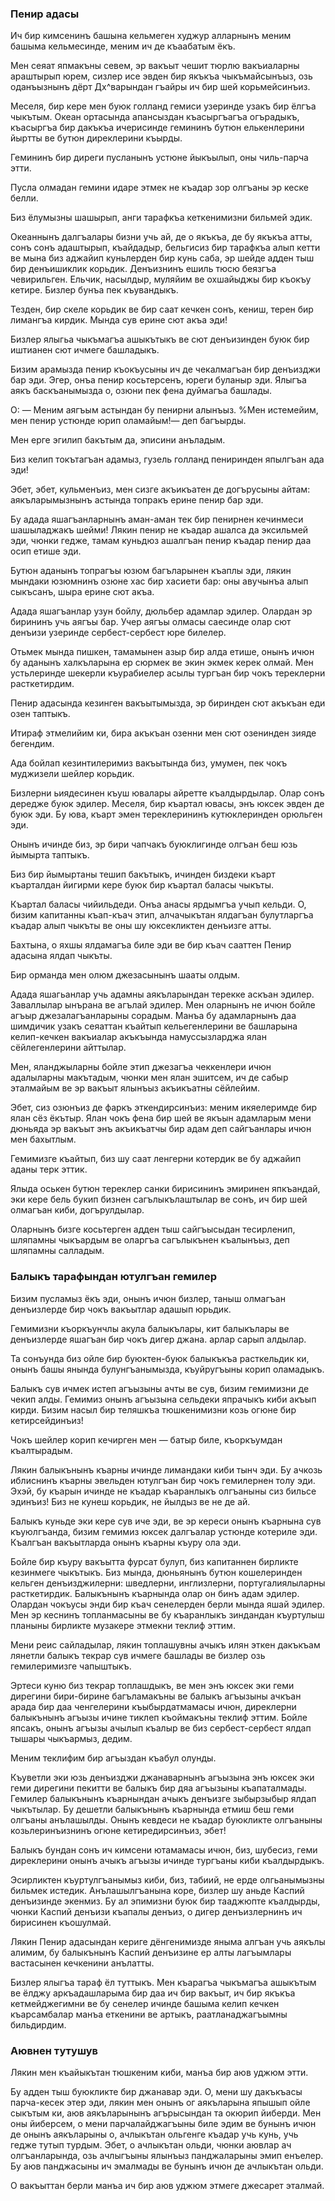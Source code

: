 ### Пенир адасы

Ич бир кимсенинъ башына кельмеген худжур алларнынъ меним башыма кельмесинде, меним ич де къаабатым ёкъ.

Мен сеяат япмакъны севем, эр вакъыт чешит тюрлю вакъиаларны араштырып юрем, сизлер исе эвден бир якъкъа чыкъмайсынъыз, озь оданъызнынъ дёрт Дх^варындан гъайры ич бир шей корьмейсинъиз.

Меселя, бир кере мен буюк голланд гемиси узеринде узакъ бир ёлгъа чыкътым.
Океан ортасында апансыздан къасыргъагъа огърадыкъ, къасыргъа бир дакъкъа ичерисинде гемининъ бутюн елькенлерини йыртты ве бутюн диреклерини къырды.

Гемининъ бир диреги пусланынъ устюне йыкъылып, оны чиль-парча этти.

Пусла олмадан гемини идаре этмек не къадар зор олгъаны эр кеске белли.

Биз ёлумызны шашырып, анги тарафкъа кеткенимизни бильмей эдик.

Океаннынъ далгъалары бизни учь ай, де о якъкъа, де бу якъкъа атты, сонъ сонъ адаштырып, къайдадыр, бельгисиз бир тарафкъа алып кетти ве мына биз аджайип куньлерден бир кунь саба, эр шейде адден тыш бир денъишиклик корьдик.
Денъизнинъ ешиль тюсю беязгъа чевирильген.
Ельчик, насылдыр, муляйим ве охшайыджы бир къокъу кетире.
Бизлер бунъа пек къувандыкъ.

Тезден, бир скеле корьдик ве бир саат кечкен сонъ, кениш, терен бир лимангъа кирдик.
Мында сув ерине сют акъа эди!

Бизлер ялыгьа чыкъмагъа ашыкътыкъ ве сют денъизинден буюк бир иштианен сют ичмеге башладыкъ.

Бизим арамызда пенир къокъусыны ич де чекалмагъан бир денъизджи бар эди.
Эгер, онъа пенир косьтерсенъ, юреги буланыр эди.
Ялыгъа аякъ баскъанымызда о, озюни пек фена дуймагъа башлады.

О:
— Меним аягъым астындан бу пенирни алынъыз.
%Мен истемейим, мен пенир устюнде юрип оламайым!— деп багъырды.

Мен ерге эгилип бакътым да, эписини анъладым.

Биз келип токътагъан адамыз, гузель голланд пениринден япылгъан ада эди!

Эбет, эбет, кульменъиз, мен сизге акъикъатен де догърусыны айтам: аякъларымызнынъ астында топракъ ерине пенир бар эди.

Бу адада яшагъанларнынъ аман-аман тек бир пенирнен кечинмеси шашыладжакъ шейми!
Лякин пенир не къадар ашалса да эксильмей эди, чюнки гедже, тамам куньдюз ашалгъан пенир къадар пенир даа осип етише эди.

Бутюн аданынъ топрагъы юзюм багъларынен къаплы эди, лякин мындаки юзюмнинъ озюне хас бир хасиети бар: оны авучынъа алып сыкъсанъ, шыра ерине сют акъа.

Адада яшагъанлар узун бойлу, дюльбер адамлар эдилер.
Олардан эр бирининъ учь аягъы бар.
Учер аягъы олмасы саесинде олар сют денъизи узеринде сербест-сербест юре билелер.

Отьмек мында пишкен, тамамынен азыр бир алда етише, онынъ ичюн бу аданынъ халкъларына ер сюрмек ве экин экмек керек олмай.
Мен устьлеринде шекерли къурабиелер асылы тургъан бир чокъ тереклерни расткетирдим.

Пенир адасында кезинген вакъытымызда, эр биринден сют акъкъан еди озен таптыкъ.

Итираф этмелийим ки, бира акъкъан озенни мен сют озенинден зияде бегендим.

Ада бойлап кезинтилеримиз вакъытында биз, умумен, пек чокъ муджизели шейлер корьдик.

Бизлерни ьиядесинен къуш ювалары айретте къалдырдылар.
Олар сонъ дередже буюк эдилер.
Меселя, бир къартал ювасы, энъ юксек эвден де буюк эди.
Бу юва, къарт эмен тереклерининъ кутюклеринден орюльген эди.

Онынъ ичинде биз, эр бири чапчакъ буюклигинде олгъан беш юзь йымырта таптыкъ.

Биз бир йымыртаны тешип бакътыкъ, ичинден биздеки къарт къарталдан йигирми кере буюк бир къартал баласы чыкъты.

Къартал баласы чийильдеди.
Онъа анасы ярдымгъа учып кельди.
О, бизим капитанны къап-къач этип, алчачыкътан ялдагъан булутларгъа къадар алып чыкъты ве оны шу юксекликтен денъизге атты.

Бахтына, о яхшы ялдамагъа биле эди ве бир къач сааттен Пенир адасына ялдап чыкъты.

Бир орманда мен олюм джезасынынъ шааты олдым.

Адада яшагьанлар учь адамны аякъларындан терекке аскъан эдилер.
Заваллылар ынърана ве агълай эдилер.
Мен оларнынъ не ичюн бойле агъыр джезалагъанларыны сорадым.
Манъа бу адамларнынъ даа шимдичик узакъ сеяаттан къайтып кельегенлерини ве башларына келип-кечкен вакъиалар акъкъында намуссызларджа ялан сёйлегенлерини айттылар.

Мен, яланджыларны бойле этип джезагъа чеккенлери ичюн адалыларны макътадым, чюнки мен ялан эшитсем, ич де сабыр эталмайым ве эр вакъыт ялынъыз акъикъатны сёйлейим.

Эбет, сиз озюнъиз де фаркъ эткендирсинъиз: меним икяелеримде бир ялан сёз ёкътыр.
Ялан чокъ фена бир шей ве якъын адамларым мени дюньяда эр вакъыт энъ акъикъатчы бир адам деп сайгъанлары ичюн мен бахытлым.

Гемимизге къайтып, биз шу саат ленгерни котердик ве бу аджайип аданы терк эттик.

Ялыда оськен бутюн тереклер санки бирисининъ эмиринен япкъандай, эки кере бель букип бизнен сагълыкълаштылар ве сонъ, ич бир шей олмагъан киби, догърулдылар.

Оларнынъ бизге косьтерген адден тыш сайгъысыдан тесирленип, шляпамны чыкъардым ве оларгъа сагълыкънен къалынъыз, деп шляпамны салладым.



### Балыкъ тарафындан ютулгъан гемилер

Бизим пусламыз ёкъ эди, онынъ ичюн бизлер, таныш олмагъан денъизлерде бир чокъ вакъытлар адашып юрьдик.

Гемимизни къоркъунчлы акула балыкълары, кит балыкълары ве денъизлерде яшагъан бир чокъ дигер джана. арлар сарып алдылар.

Та сонъунда биз ойле бир буюктен-буюк балыкъкъа расткельдик ки, онынъ башы янында булунгъанымызда, къуйругъыны корип оламадыкъ.

Балыкъ сув ичмек истеп агъызыны ачты ве сув, бизим гемимизни де чекип алды.
Гемимиз онынъ агъызына сельдеки япрачыкъ киби акъып кирди.
Бизим насыл бир теляшкъа тюшкенимизни козь огюне бир кетирсейдинъиз!

Чокъ шейлер корип кечирген мен — батыр биле, къоркъумдан къалтырадым.

Лякин балыкънынъ къарны ичинде лимандаки киби тынч эди.
Бу ачкозь иблиснинъ къарны эвельден ютулгъан бир чокъ гемилернен толу эди.
Эхэй, бу къарын ичинде не къадар къаранлыкъ олгъаныны сиз бильсе эдинъиз!
Биз не кунеш корьдик, не йылдыз ве не де ай.

Балыкъ куньде эки кере сув иче эди, ве эр кереси онынъ къарнына сув къуюлгъанда, бизим гемимиз юксек далгъалар устюнде котериле эди.
Къалгъан вакъытларда онынъ къарны къуру ола эди.

Бойле бир къуру вакъытта фурсат булуп, биз капитаннен бирликте кезинмеге чыкътыкъ.
Биз мында, дюньянынъ бутюн кошелеринден кельген денъизджилерни: шведлерни, инглизлерни, португалиялыларны расткетирдик.
Балыкънынъ къарнында олар он бинъ адам эдилер.
Олардан чокъусы энди бир къач сенелерден берли мында яшай эдилер.
Мен эр кеснинъ топланмасыны ве бу къаранлыкъ зиндандан къуртулыш планыны бирликте музакере этмекни теклиф эттим.

Мени реис сайладылар, лякин топлашувны ачыкъ илян эткен дакъкъам лянетли балыкъ текрар сув ичмеге башлады ве бизлер озь гемилеримизге чапыштыкъ.

Эртеси куню биз текрар топлашдыкъ, ве мен энъ юксек эки геми дирегини бири-бирине багъламакъны ве балыкъ агъызыны ачкъан арада бир даа ченгелерини къыбырдатмамасы ичюн, диреклерни балыкънынъ агъызы ичине тиклеп къоймакъны теклиф эттим.
Бойле япсакъ, онынъ агъызы ачылып къалыр ве биз сербест-сербест ялдап тышары чыкъармыз, дедим.

Меним теклифим бир агъыздан къабул олунды.

Къуветли эки юзь денъизджи джанаварнынъ агъызына энъ юксек эки геми дирегини пекитти ве балыкъ бир дяа агъызыны къапаталмады.
Гемилер балыкънынъ къарнындан ачыкъ денъизге зыбырзыбыр ялдап чыкътылар.
Бу дешетли балыкънынъ къарнында етмиш беш геми олгъаны анълашылды.
Онынъ кевдеси не къадар буюкликте олгъаныны козьлеринъизнинъ огюне кетиредирсинъиз, эбет!

Балыкъ бундан сонъ ич кимсени ютамамасы ичюн, биз, шубесиз, геми диреклерини онынъ ачыкъ агъызы ичинде тургъаны киби къалдырдыкъ.

Эсирликтен къуртулгъанымыз киби, биз, табиий, не ерде олгьанымызны бильмек истедик.
Анълашылгъанына коре, бизлер шу аньде Каспий денъизинде экенмиз.
Бу ал эпимизни буюк бир тааджюпте къалдырды, чюнки Каспий денъизи къапалы денъиз, о дигер денъизлернинъ ич бирисинен къошулмай.

Лякин Пенир адасындан кериге дёнгенимизде яныма алгъан учь аякълы алимим, бу балыкънынъ Каспий денъизине ер алты лагъымлары вастасынен кечкенини анълатты.

Бизлер ялыгъа тараф ёл туттыкъ.
Мен къарагъа чыкъмагъа ашыкътым ве ёлджу аркъадашларыма бир даа ич бир вакъыт, ич бир якъкъа кетмейджегимни ве бу сенелер ичинде башыма келип кечкен къарсамбалар манъа еткенини ве артыкъ, раатланаджагъымны бильдирдим.

### Аювнен тутушув

Лякин мен къайыкътан тюшкеним киби, манъа бир аюв уджюм этти.

Бу адден тыш буюкликте бир джанавар эди.
О, мени шу дакъкъасы парча-кесек этер эди, лякин мен онынъ ог аякъларына япышып ойле сыкътым ки, аюв аякъларынынъ агърысындан та окюрип йиберди.
Мен оны йиберсем, о мени парчалайджагъыны биле эдим ве бунынъ ичюн де онынъ аякъларыны о, ачлыкътан ольгенге къадар учь кунь, учь гедже тутып турдым.
Эбет, о ачлыкътан ольди, чюнки аювлар ач олгъанларында, озь ачлыгъыны ялынъыз панджаларыны эмип енъелер.
Бу аюв панджасыны ич эмалмады ве бунынъ ичюн де ачлыкътан ольди.

О вакъыттан берли манъа ич бир аюв уджюм этмеге джесарет эталмай.
